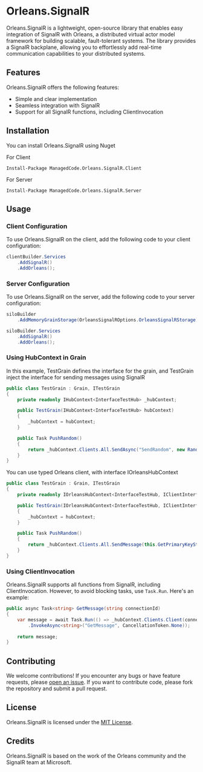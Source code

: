 # Orleans.SignalR

Orleans.SignalR is a lightweight, open-source library that enables easy integration of SignalR with Orleans, a
distributed virtual actor model framework for building scalable, fault-tolerant systems.
The library provides a SignalR backplane, allowing you to effortlessly add real-time communication capabilities to your
distributed systems.

## Features

Orleans.SignalR offers the following features:

- Simple and clear implementation
- Seamless integration with SignalR
- Support for all SignalR functions, including ClientInvocation

## Installation

You can install Orleans.SignalR using Nuget

For Client

```
Install-Package ManagedCode.Orleans.SignalR.Client
```

For Server

```
Install-Package ManagedCode.Orleans.SignalR.Server
```

## Usage

### Client Configuration

To use Orleans.SignalR on the client, add the following code to your client configuration:

```csharp
clientBuilder.Services
    .AddSignalR()
    .AddOrleans();
```

### Server Configuration

To use Orleans.SignalR on the server, add the following code to your server configuration:

```csharp
siloBuilder
    .AddMemoryGrainStorage(OrleansSignalROptions.OrleansSignalRStorage);

siloBuilder.Services
    .AddSignalR()
    .AddOrleans();
```

### Using HubContext in Grain

In this example, TestGrain defines the interface for the grain, and TestGrain inject the interface for sending messages
using SignalR

```csharp
public class TestGrain : Grain, ITestGrain
{
    private readonly IHubContext<InterfaceTestHub> _hubContext;

    public TestGrain(IHubContext<InterfaceTestHub> hubContext)
    {
        _hubContext = hubContext;
    }

    public Task PushRandom()
    {
        return _hubContext.Clients.All.SendAsync("SendRandom", new Random().Next());
    }
}
```

You can use typed Orleans client, with interface IOrleansHubContext

```csharp
public class TestGrain : Grain, ITestGrain
{
    private readonly IOrleansHubContext<InterfaceTestHub, IClientInterfaceHub> _hubContext;

    public TestGrain(IOrleansHubContext<InterfaceTestHub, IClientInterfaceHub> hubContext)
    {
        _hubContext = hubContext;
    }

    public Task PushRandom()
    {
        return _hubContext.Clients.All.SendMessage(this.GetPrimaryKeyString());
    }
}
```

### Using ClientInvocation

Orleans.SignalR supports all functions from SignalR, including ClientInvocation. However, to avoid blocking tasks,
use `Task.Run`.
Here's an example:

```csharp
public async Task<string> GetMessage(string connectionId)
{
    var message = await Task.Run(() => _hubContext.Clients.Client(connectionId)
        .InvokeAsync<string>("GetMessage", CancellationToken.None));
        
    return message;
}
```

## Contributing

We welcome contributions! If you encounter any bugs or have feature requests,
please [open an issue](https://github.com/managedcode/Orleans.SignalR/issues).
If you want to contribute code, please fork the repository and submit a pull request.

## License

Orleans.SignalR is licensed under the [MIT License](LICENSE).

## Credits

Orleans.SignalR is based on the work of the Orleans community and the SignalR team at Microsoft.
